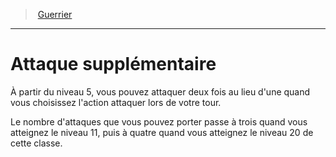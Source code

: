 ﻿---
!ClassFeatureItem
Id: fighter_hd.md#attaque-supplémentaire
ParentLink: fighter_hd.md#guerrier
Name: Attaque supplémentaire
ParentName: Guerrier
NameLevel: 1
Attributes:
  Name: Attaque supplémentaire
  Markdown: >+
    # <!--Name-->Attaque supplémentaire<!--/Name-->


    À partir du niveau 5, vous pouvez attaquer deux fois au lieu d'une quand vous choisissez l'action attaquer lors de votre tour.


    Le nombre d'attaques que vous pouvez porter passe à trois quand vous atteignez le niveau 11, puis à quatre quand vous atteignez le niveau 20 de cette classe.

AttributesDictionary: >+
  Name: Attaque supplémentaire

  Markdown: >+

    # <!--Name-->Attaque supplémentaire<!--/Name-->





    À partir du niveau 5, vous pouvez attaquer deux fois au lieu d'une quand vous choisissez l'action attaquer lors de votre tour.





    Le nombre d'attaques que vous pouvez porter passe à trois quand vous atteignez le niveau 11, puis à quatre quand vous atteignez le niveau 20 de cette classe.



---
> [Guerrier](hd_fighter.md)

---

# Attaque supplémentaire

À partir du niveau 5, vous pouvez attaquer deux fois au lieu d'une quand vous choisissez l'action attaquer lors de votre tour.

Le nombre d'attaques que vous pouvez porter passe à trois quand vous atteignez le niveau 11, puis à quatre quand vous atteignez le niveau 20 de cette classe.

